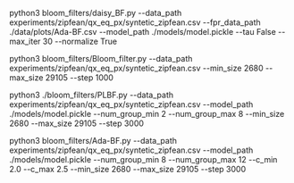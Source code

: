 
python3 bloom_filters/daisy_BF.py --data_path experiments/zipfean/qx_eq_px/syntetic_zipfean.csv --fpr_data_path ./data/plots/Ada-BF.csv --model_path ./models/model.pickle --tau False --max_iter 30 --normalize True

python3 bloom_filters/Bloom_filter.py --data_path experiments/zipfean/qx_eq_px/syntetic_zipfean.csv --min_size 2680 --max_size 29105 --step 1000

python3 ./bloom_filters/PLBF.py --data_path experiments/zipfean/qx_eq_px/syntetic_zipfean.csv --model_path ./models/model.pickle --num_group_min 2 --num_group_max 8 --min_size 2680 --max_size 29105 --step 3000 


python3 bloom_filters/Ada-BF.py --data_path experiments/zipfean/qx_eq_px/syntetic_zipfean.csv --model_path ./models/model.pickle --num_group_min 8 --num_group_max 12 --c_min 2.0 --c_max 2.5 --min_size 2680 --max_size 29105 --step 3000 